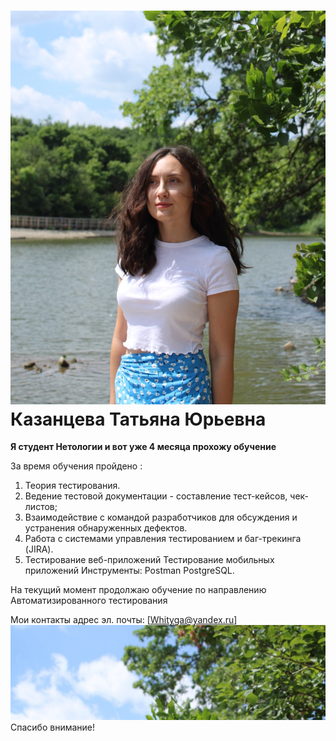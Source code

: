 # ![Аватарка](img/ava.jpeg)Казанцева Татьяна Юрьевна

**Я студент Нетологии и вот уже 4 месяца прохожу обучение**  

За время обучения пройдено :
1. Теория тестирования.
2. Ведение тестовой документации - составление тест-кейсов, чек-листов;
3. Взаимодействие с командой разработчиков для обсуждения и устранения обнаруженных дефектов.
4.  Работа с системами управления тестированием и баг-трекинга (JIRA).
5. Тестирование веб-приложений Тестирование мобильных приложений Инструменты: Postman PostgreSQL.
   
На текущий момент продолжаю обучение по направлению Автоматизированного тестирования 


Мои контакты адрес эл. почты: [Whityga@yandex.ru]
![Шляпа](img/шляпа.jpeg) Спасибо внимание!
